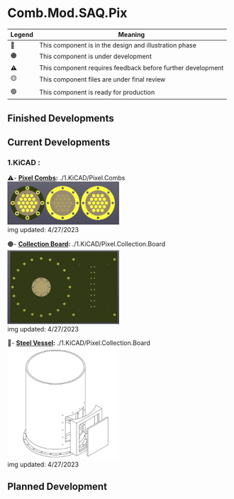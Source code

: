 # Comb.Mod.SAQ.Pix

|   Legend       |  Meaning                      |
|----------------|-------------------------------|
|📝| This component is in the design and illustration phase            |
|🟠| This component is under development            |
|⚠️| This component requires feedback before further development |
|🟡| This component files are under final review |
|🟢| This component is ready for production |







## Finished Developments

## Current Developments
### 1.KiCAD : 
⚠️- **[Pixel Combs](/1.KiCAD/Pixel.Combs):** ./1.KiCAD/Pixel.Combs  
<img src="./ReadMeImages/Pixel.Combs.png" width="50%">   
img updated: 4/27/2023  
  
🟠- **[Collection Board](/1.KiCAD/Pixel.Collection.Board):** ./1.KiCAD/Pixel.Collection.Board  
<img src="./ReadMeImages/Pixel.Collection.Board.png" width="50%">   
img updated: 4/27/2023  

📝- **[Steel Vessel](/1.KiCAD/Pixel.Collection.Board):** ./1.KiCAD/Pixel.Collection.Board  
<img src="./ReadMeImages/Steel.Vessel.png" width="50%">   
img updated: 4/27/2023  
  
## Planned Development

